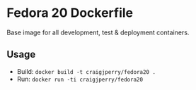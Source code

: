 # Fedora 20 Dockerfile #

Base image for all development, test & deployment containers.

## Usage ##

* Build: ``docker build -t craigjperry/fedora20 .``
* Run: ``docker run -ti craigjperry/fedora20``

